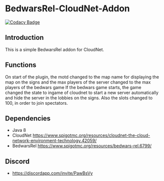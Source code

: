 # BedwarsRel-CloudNet-Addon
 
[![Codacy Badge](https://api.codacy.com/project/badge/Grade/330bf38601a34c7dbd9d270a4da7da23)](https://www.codacy.com/app/Fridious/BedwarsRel-CloudNet-Addon?utm_source=github.com&amp;utm_medium=referral&amp;utm_content=Fridious/BedwarsRel-CloudNet-Addon&amp;utm_campaign=Badge_Grade) 
 
## Introduction
This is a simple BedwarsRel addon for CloudNet.

## Functions
On start of the plugin, the motd changed to the map name for displaying the map on the signs and the max players of the server changed to the max players of the bedwars game
If the bedwars game starts, the game changed the state to ingame of cloudnet to start a new server automatically and hide the server in the lobbies on the signs.
Also the slots changed to 100, in order to join spectators.

## Dependencies
-  Java 8
-  CloudNet <https://www.spigotmc.org/resources/cloudnet-the-cloud-network-environment-technology.42059/>
-  BedwarsRel <https://www.spigotmc.org/resources/bedwars-rel.6799/>

## Discord
-  <https://discordapp.com/invite/PawBsVy>
